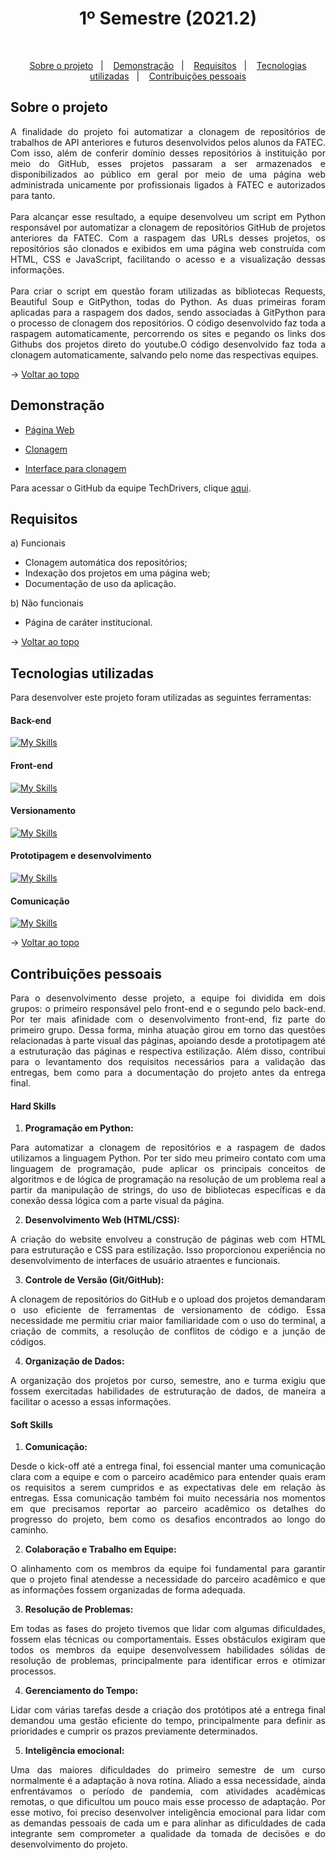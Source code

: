 <h1 align="center">1º Semestre (2021.2)</h1>

<br id="topo">

<p align="center">
  <a href="#about">Sobre o projeto</a>&nbsp;&nbsp;&nbsp;|&nbsp;&nbsp;&nbsp;
  <a href="#demo">Demonstração</a>&nbsp;&nbsp;&nbsp;|&nbsp;&nbsp;&nbsp;
  <a href="#requirements">Requisitos</a>&nbsp;&nbsp;&nbsp;|&nbsp;&nbsp;&nbsp;
  <a href="#tech">Tecnologias utilizadas</a>&nbsp;&nbsp;&nbsp;|&nbsp;&nbsp;&nbsp;
  <a href="#dev">Contribuições pessoais</a>
</p>

<div id="about">

## Sobre o projeto

<p align="justify">A finalidade do projeto foi automatizar a clonagem de repositórios de trabalhos de API anteriores e futuros desenvolvidos pelos alunos da FATEC. Com isso, além de conferir domínio desses repositórios à instituição por meio do GitHub, esses projetos passaram a ser armazenados e disponibilizados ao público em geral por meio de uma página web administrada unicamente por profissionais ligados à FATEC e autorizados para tanto.
<br><br>
Para alcançar esse resultado, a equipe desenvolveu um script em Python responsável por automatizar a clonagem de repositórios GitHub de projetos anteriores da FATEC. Com a raspagem das URLs desses projetos, os repositórios são clonados e exibidos em uma página web construída com HTML, CSS e JavaScript, facilitando o acesso e a visualização dessas informações.
<br><br>
Para criar o script em questão foram utilizadas as bibliotecas Requests, Beautiful Soup e GitPython, todas do Python. As duas primeiras foram aplicadas para a raspagem dos dados, sendo associadas à GitPython para o processo de clonagem dos repositórios. O código desenvolvido faz toda a raspagem automaticamente, percorrendo os sites e pegando os links dos Githubs dos projetos direto do youtube.O código desenvolvido faz toda a clonagem automaticamente, salvando pelo nome das respectivas equipes.</p>

→ [Voltar ao topo](#topo)

</div>

<div id="demo">

## Demonstração

* [Página Web](https://www.youtube.com/watch?v=DV-dKaON3MU)

* [Clonagem](https://www.youtube.com/watch?v=h6XxaiR124c)

* [Interface para clonagem](https://clipchamp.com/watch/6pcngJu0vhh)

Para acessar o GitHub da equipe TechDrivers, clique [aqui](https://github.com/TechDriversFatec/TechDrivers).

</div>

<div id="requirements">

## Requisitos

a) Funcionais

* Clonagem automática dos repositórios; 
* Indexação dos projetos em uma página web;
* Documentação de uso da aplicação.

b) Não funcionais

* Página de caráter institucional.

→ [Voltar ao topo](#topo)

</div>

<div id="tech">

## Tecnologias utilizadas

Para desenvolver este projeto foram utilizadas as seguintes ferramentas:

<h4 align="left">Back-end</h4>  

[![My Skills](https://skillicons.dev/icons?i=py)](https://skillicons.dev)

<h4 align="left">Front-end</h4> 

[![My Skills](https://skillicons.dev/icons?i=html,css,js)](https://skillicons.dev)

<h4 align="left">Versionamento</h4> 

[![My Skills](https://skillicons.dev/icons?i=git,github)](https://skillicons.dev)

<h4 align="left">Prototipagem e desenvolvimento</h4> 

[![My Skills](https://skillicons.dev/icons?i=figma,vscode)](https://skillicons.dev)

<h4 align="left">Comunicação</h4> 

[![My Skills](https://skillicons.dev/icons?i=discord)](https://skillicons.dev)

→ [Voltar ao topo](#topo)

</div>

<div id="dev">

## Contribuições pessoais

<p align="justify">Para o desenvolvimento desse projeto, a equipe foi dividida em dois grupos: o primeiro responsável pelo front-end e o segundo pelo back-end. Por ter mais afinidade com o desenvolvimento front-end, fiz parte do primeiro grupo. Dessa forma, minha atuação girou em torno das questões relacionadas à parte visual das páginas, apoiando desde a prototipagem até a estruturação das páginas e respectiva estilização. Além disso, contribui para o levantamento dos requisitos necessários para a validação das entregas, bem como para a documentação do projeto antes da entrega final.</p>

#### Hard Skills

1. **Programação em Python:**

<p align="justify">Para automatizar a clonagem de repositórios e a raspagem de dados utilizamos a linguagem Python. Por ter sido meu primeiro contato com uma linguagem de programação, pude aplicar os principais conceitos de algoritmos e de lógica de programação na resolução de um problema real a partir da manipulação de strings, do uso de bibliotecas específicas e da conexão dessa lógica com a parte visual da página.</p>

2. **Desenvolvimento Web (HTML/CSS):**

<p align="justify">A criação do website envolveu a construção de páginas web com HTML para estruturação e CSS para estilização. Isso proporcionou experiência no desenvolvimento de interfaces de usuário atraentes e funcionais.</p>

3. **Controle de Versão (Git/GitHub):**

<p align="justify">A clonagem de repositórios do GitHub e o upload dos projetos demandaram o uso eficiente de ferramentas de versionamento de código. Essa necessidade me permitiu criar maior familiaridade com o uso do terminal, a criação de commits, a resolução de conflitos de código e a junção de códigos.</p>

4. **Organização de Dados:**

<p align="justify">A organização dos projetos por curso, semestre, ano e turma exigiu que fossem exercitadas habilidades de estruturação de dados, de maneira a facilitar o acesso a essas informações.</p>

#### Soft Skills  

1. **Comunicação:**

<p align="justify">Desde o kick-off até a entrega final, foi essencial manter uma comunicação clara com a equipe e com o parceiro acadêmico para entender quais eram os requisitos a serem cumpridos e as expectativas dele em relação às entregas. Essa comunicação também foi muito necessária nos momentos em que precisamos reportar ao parceiro acadêmico os detalhes do progresso do projeto, bem como os desafios encontrados ao longo do caminho.</p>

2. **Colaboração e Trabalho em Equipe:**

<p align="justify">O alinhamento com os membros da equipe foi fundamental para garantir que o projeto final atendesse a necessidade do parceiro acadêmico e que as informações fossem organizadas de forma adequada.</p>

3. **Resolução de Problemas:**

<p align="justify">Em todas as fases do projeto tivemos que lidar com algumas dificuldades, fossem elas técnicas ou comportamentais. Esses obstáculos exigiram que todos os membros da equipe desenvolvessem habilidades sólidas de resolução de problemas, principalmente para identificar erros e otimizar processos.</p>

4. **Gerenciamento do Tempo:**

<p align="justify">Lidar com várias tarefas desde a criação dos protótipos até a entrega final demandou uma gestão eficiente do tempo, principalmente para definir as prioridades e cumprir os prazos previamente determinados.</p>

5. **Inteligência emocional:**

<p align="justify">Uma das maiores dificuldades do primeiro semestre de um curso normalmente é a adaptação à nova rotina. Aliado a essa necessidade, ainda enfrentávamos o período de pandemia, com atividades acadêmicas remotas, o que dificultou um pouco mais esse processo de adaptação. Por esse motivo, foi preciso desenvolver inteligência emocional para lidar com as demandas pessoais de cada um e para alinhar as dificuldades de cada integrante sem comprometer a qualidade da tomada de decisões e do desenvolvimento do projeto.</p> 

</div>
